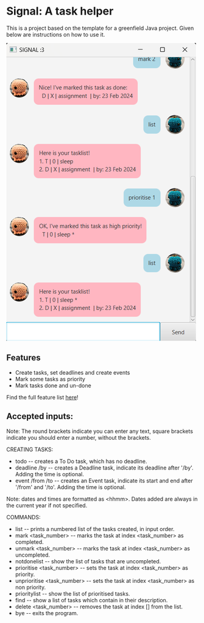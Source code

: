 # Signal: A task helper

This is a project based on the template for a greenfield Java project. Given below are instructions on how to use it.

<img src="./docs/Ui.png" alt="A screenshot of the chatbot" />

## Features
* Create tasks, set deadlines and create events
* Mark some tasks as priority
* Mark tasks done and un-done

Find the full feature list [here](https://tahnya.github.io/ip/)!

## Accepted inputs:

Note:
The round brackets indicate you can enter any text, square brackets indicate you should enter a number, without the brackets.

CREATING TASKS:
* todo <task> -- creates a To Do task, which has no deadline.
* deadline <task> /by <date> <time> -- creates a Deadline task, indicate its deadline after '/by'. Adding the time is optional.
* event <task> /from <date> <time> /to <date> <time> -- creates an Event task, indicate its start and end after '/from' and '/to'. Adding the time is optional.

Note: dates and times are formatted as <dd-mm-yyyy> \<hhmm>. Dates added are always in the current year if not specified.

COMMANDS: 
* list -- prints a numbered list of the tasks created, in input order.
* mark <task_number> -- marks the task at index <task_number> as completed. 
* unmark <task_number> -- marks the task at index <task_number> as uncompleted. 
* notdonelist -- show the list of tasks that are uncompleted.
* prioritise <task_number> -- sets the task at index <task_number> as priority.
* unprioritise <task_number> -- sets the task at index <task_number> as non priority.
* prioritylist -- show the list of prioritised tasks.
* find <text> -- show a list of tasks which contain <text> in their description.
* delete <task_number> -- removes the task at index [] from the list.
* bye -- exits the program.
